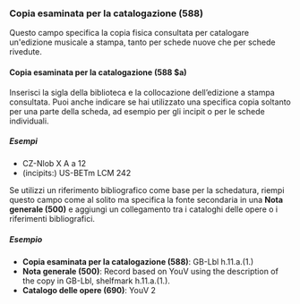 ### Copia esaminata per la catalogazione (588)
Questo campo specifica la copia fisica consultata per catalogare un'edizione musicale a stampa, tanto per schede nuove che per schede rivedute.
#### Copia esaminata per la catalogazione (588 $a)

Inserisci la sigla della biblioteca e la collocazione dell’edizione a stampa consultata. Puoi anche indicare se hai utilizzato una specifica copia soltanto per una parte della scheda, ad esempio per gli incipit o per le schede individuali.

##### Esempi

- CZ-Nlob X A a 12
- (incipits:) US-BETm LCM 242

Se utilizzi un riferimento bibliografico come base per la schedatura, riempi questo campo come al solito ma specifica la fonte secondaria in una **Nota generale (500)** e aggiungi un collegamento tra i cataloghi delle opere o i riferimenti bibliografici.

##### Esempio

- **Copia esaminata per la catalogazione (588)**: GB-Lbl h.11.a.(1.)
- **Nota generale (500)**: Record based on YouV using the description of the copy in GB-Lbl, shelfmark h.11.a.(1.).
- **Catalogo delle opere (690)**: YouV 2
